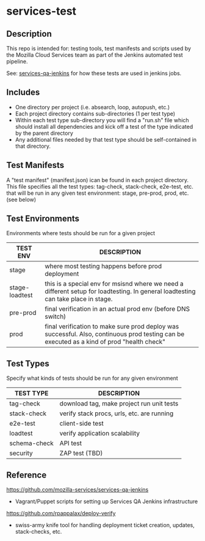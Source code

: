services-test
===================================

Description
----------------------

This repo is intended for: testing tools, test manifests and scripts used by the Mozilla Cloud Services team as part of the Jenkins automated test pipeline. 

See: [services-qa-jenkins](https://github.com/mozilla-services/services-qa-jenkins) for how these tests are used in jenkins jobs.

Includes
----------------------
* One directory per project (i.e. absearch, loop, autopush, etc.)
* Each project directory contains sub-directories (1 per test type)
* Within each test type sub-directory you will find a "run.sh" file which should install all dependencies and kick off a test of the type indicated by the parent directory
* Any additional files needed by that test type should be self-contained in that directory.


Test Manifests
----------------------

A "test manifest" (manifest.json) ican be found in each project directory.
This file specifies all the test types:
tag-check, stack-check, e2e-test, etc. that will be run in any given 
test environment: stage, pre-prod, prod, etc.
(see below)


Test Environments
----------------------
Environments where tests should be run for a given project

 TEST ENV       |    DESCRIPTION                             
 ---------------|---------------------------------------------------
 stage          | where most testing happens before prod deployment 
 stage-loadtest | this is a special env for msisnd where we need a different setup for loadtesting.  In general loadtesting can take place in stage. 
 pre-prod       | final verification in an actual prod env (before DNS switch)
 prod           | final verification to make sure prod deploy was successful. Also, continuous prod testing can be executed as a kind of prod "health check" 


Test Types
----------------------
Specify what kinds of tests should be run for any given environment

 TEST TYPE     | DESCRIPTION                                
 ------------- | -------------------------------------------
 tag-check     | download tag, make project run unit tests  
 stack-check   | verify stack procs, urls, etc. are running 
 e2e-test      | client-side test                           
 loadtest      | verify application scalability             
 schema-check  | API test                                   
 security      | ZAP test (TBD)                             


Reference
----------------------

https://github.com/mozilla-services/services-qa-jenkins
* Vagrant/Puppet scripts for setting up Services QA Jenkins infrastructure

https://github.com/rpappalax/deploy-verify
* swiss-army knife tool for handling deployment ticket creation, updates, stack-checks, etc.





